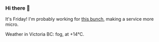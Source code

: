 ### Hi there :wave:

It's Friday! I'm probably working for [this bunch](https://github.com/kohofinancial), making a service more micro.

Weather in Victoria BC: fog, at +14°C.
